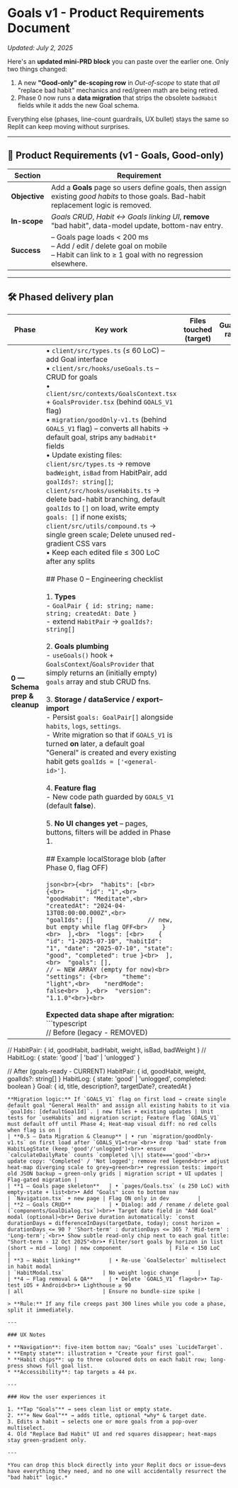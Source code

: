 # Goals v1 - Product Requirements Document

*Updated: July 2, 2025*

Here's an **updated mini-PRD block** you can paste over the earlier one.
Only two things changed:

1. A new **"Good-only" de-scoping row** in *Out-of-scope* to state that *all* "replace bad habit" mechanics and red/green math are being retired.
2. Phase 0 now runs a **data migration** that strips the obsolete `badHabit` fields while it adds the new Goal schema.

Everything else (phases, line-count guardrails, UX bullet) stays the same so Replit can keep moving without surprises.

---

## 📄 Product Requirements (v1 - Goals, Good-only)

| Section          | Requirement                                                                                                                              |
| ---------------- | ---------------------------------------------------------------------------------------------------------------------------------------- |
| **Objective**    | Add a **Goals** page so users define goals, then assign existing *good habits* to those goals. Bad-habit replacement logic is removed.   |
| **In-scope**     | *Goals CRUD*, *Habit ↔ Goals linking UI*, **remove** "bad habit", data-model update, bottom-nav entry.                                   |
| **Success**      | – Goals page loads < 200 ms<br>– Add / edit / delete goal on mobile<br>– Habit can link to ≥ 1 goal with no regression elsewhere.        |

---

## 🛠️ Phased delivery plan

| Phase                         | Key work                                                                                                                                                                                   | Files touched (target)      | Guard-rails                 |
| ----------------------------- | ------------------------------------------------------------------------------------------------------------------------------------------------------------------------------------------ | --------------------------- | --------------------------- |
| **0 — Schema prep & cleanup** | • `client/src/types.ts` (≤ 60 LoC) – add Goal interface<br>• `client/src/hooks/useGoals.ts` – CRUD for goals<br>• `client/src/contexts/GoalsContext.tsx` + `GoalsProvider.tsx` (behind `GOALS_V1` flag)<br>• `migration/goodOnly-v1.ts` (behind `GOALS_V1` flag) – converts all habits → default goal, strips any `badHabit*` fields<br>• Update existing files: `client/src/types.ts` → remove `badWeight`, `isBad` from HabitPair, add `goalIds?: string[]`; `client/src/hooks/useHabits.ts` → delete bad-habit branching, default `goalIds` to `[]` on load, write empty `goals: []` if none exists; `client/src/utils/compound.ts` → single green scale; Delete unused red-gradient CSS vars<br>• Keep each edited file ≤ 300 LoC after any splits<br><br>## Phase 0 – Engineering checklist<br><br>1. **Types**<br>   - `GoalPair { id: string; name: string; createdAt: Date }`<br>   - extend `HabitPair` → `goalIds?: string[]`<br><br>2. **Goals plumbing**<br>   - `useGoals()` hook + `GoalsContext`/`GoalsProvider` that simply returns an (initially empty) `goals` array and stub CRUD fns.<br><br>3. **Storage / dataService / export–import**<br>   - Persist `goals: GoalPair[]` alongside `habits`, `logs`, `settings`.<br>   - Write migration so that if `GOALS_V1` is turned **on** later, a default goal "General" is created and every existing habit gets `goalIds = ['<general-id>']`.<br><br>4. **Feature flag**<br>   - New code path guarded by `GOALS_V1` (default **false**).<br><br>5. **No UI changes yet** – pages, buttons, filters will be added in Phase 1.<br><br>## Example localStorage blob (after Phase 0, flag OFF)<br><br>```json<br>{<br>  "habits": [<br>    {<br>      "id": "1",<br>      "goodHabit": "Meditate",<br>      "createdAt": "2024-04-13T08:00:00.000Z",<br>      "goalIds": []               // new, but empty while flag OFF<br>    }<br>  ],<br>  "logs": [<br>    { "id": "1-2025-07-10", "habitId": "1", "date": "2025-07-10", "state": "good", "completed": true }<br>  ],<br>  "goals": [],                    // ← NEW ARRAY (empty for now)<br>  "settings": {<br>    "theme": "light",<br>    "nerdMode": false<br>  },<br>  "version": "1.1.0"<br>}<br>```<br><br>**Expected data shape after migration:**<br>```typescript<br>// Before (legacy - REMOVED)
// HabitPair: { id, goodHabit, badHabit, weight, isBad, badWeight }
// HabitLog: { state: 'good' | 'bad' | 'unlogged' }

// After (goals-ready - CURRENT)
HabitPair: { id, goodHabit, weight, goalIds?: string[] }
HabitLog: { state: 'good' | 'unlogged', completed: boolean }
Goal: { id, title, description?, targetDate?, createdAt }
```
**Migration logic:** If `GOALS_V1` flag on first load → create single default goal "General Health" and assign all existing habits to it via `goalIds: [defaultGoalId]`. | new files + existing updates | Unit tests for `useHabits` and migration script; Feature flag `GOALS_V1` must default off until Phase 4; Heat-map visual diff: no red cells when flag is on |
| **0.5 — Data Migration & Cleanup** | • run `migration/goodOnly-v1.ts` on first load after `GOALS_V1=true`<br>• drop 'bad' state from HabitLogState (keep 'good'/'unlogged')<br>• ensure `calculateDailyRate` counts `completed \|\| state==='good'`<br>• update copy: 'Completed' / 'Not logged'; remove red legend<br>• adjust heat-map diverging scale to grey➔green<br>• regression tests: import old JSON backup → green-only grids | migration script + UI updates | Flag-gated migration |
| **1 — Goals page skeleton**   | • `pages/Goals.tsx` (≤ 250 LoC) with empty-state + list<br>• Add "Goals" icon to bottom nav                                                                                                | `Navigation.tsx` + new page | Flag ON only in dev         |
| **2 — Goals CRUD**            | • Dialog: add / rename / delete goal (`components/GoalDialog.tsx`)<br>• Target date field in "Add Goal" modal (optional)<br>• Derive duration automatically: `const durationDays = differenceInDays(targetDate, today); const horizon = durationDays <= 90 ? 'Short-term' : durationDays <= 365 ? 'Mid-term' : 'Long-term';`<br>• Show subtle read-only chip next to each goal title: "Short-term › 12 Oct 2025"<br>• Filter/sort goals by horizon in list (short → mid → long) | new component               | File < 150 LoC              |
| **3 — Habit linking**         | • Re-use `GoalSelector` multiselect in habit modal                                                                                                                                         | `HabitModal.tsx`            | No weight logic change      |
| **4 — Flag removal & QA**     | • Delete `GOALS_V1` flag<br>• Tap-test iOS + Android<br>• Lighthouse ≥ 90                                                                                                                  | all                         | Ensure no bundle-size spike |

> **Rule:** If any file creeps past 300 lines while you code a phase, split it immediately.

---

### UX Notes

* **Navigation**: five-item bottom nav; "Goals" uses `LucideTarget`.
* **Empty state**: illustration + "Create your first goal".
* **Habit chips**: up to three coloured dots on each habit row; long-press shows full goal list.
* **Accessibility**: tap targets ≥ 44 px.

---

### How the user experiences it

1. **Tap "Goals"** → sees clean list or empty state.
2. **"+ New Goal"** → adds title, optional *why* & target date.
3. Edits a habit → selects one or more goals from a pop-over multiselect.
4. Old "Replace Bad Habit" UI and red squares disappear; heat-maps stay green-gradient only.

---

*You can drop this block directly into your Replit docs or issue—devs have everything they need, and no one will accidentally resurrect the "bad habit" logic.*